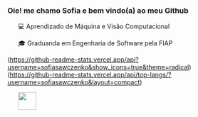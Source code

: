 ### Oie! me chamo Sofia e bem vindo(a) ao meu Github

<ul>
          <p>💻 Aprendizado de Máquina e Visão Computacional</p>
          <p>🎓 Graduanda em Engenharia de Software pela FIAP</p>
</ul>

(https://github-readme-stats.vercel.app/api?username=sofiasawczenko&show_icons=true&theme=radical)
(https://github-readme-stats.vercel.app/api/top-langs/?username=sofiasawczenko&layout=compact)

<ul>
          <p><img src="https://cdn.jsdelivr.net/gh/devicons/devicon/icons/python/python-original.svg" width="40" height="40"/></p>
</ul>        


